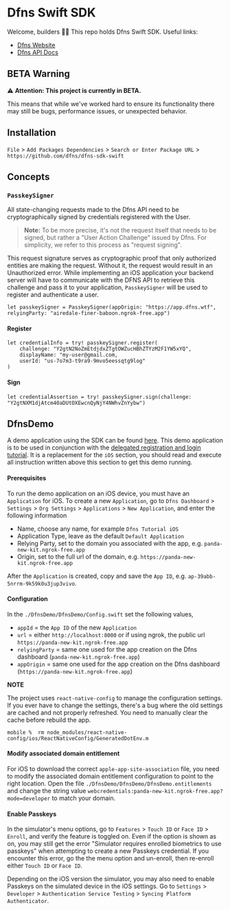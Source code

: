 # Dfns Swift SDK

Welcome, builders 👋🔑 This repo holds Dfns Swift SDK. Useful links:

- [Dfns Website](https://www.dfns.co)
- [Dfns API Docs](https://docs.dfns.co)

## BETA Warning

:warning: **Attention: This project is currently in BETA.**

This means that while we've worked hard to ensure its functionality there may still be bugs, performance issues, or unexpected behavior.

## Installation

`File` > `Add Packages Dependencies` > `Search or Enter Package URL` > `https://github.com/dfns/dfns-sdk-swift`

## Concepts

### `PasskeySigner`

All state-changing requests made to the Dfns API need to be cryptographically signed by credentials registered with the User. 

> **Note:** To be more precise, it's not the request itself that needs to be signed, but rather a "User Action Challenge" issued by Dfns. For simplicity, we refer to this process as "request signing".

This request signature serves as cryptographic proof that only authorized entities are making the request. Without it, the request would result in an Unauthorized error.
While implementing an iOS application your backend server will have to communicate with the DFNS API to retrieve this challenge and pass it to your application, `PasskeySigner` will be used to register and authenticate a user.

```
let passkeySigner = PasskeySigner(appOrigin: "https://app.dfns.wtf", relyingParty: "airedale-finer-baboon.ngrok-free.app")
```

#### Register

```
let credentialInfo = try! passkeySigner.register(
	challenge: "Y2gtN2NoZmEtdjdxZTgtOWZucHBhZTYzM2F1YW5xYQ",
	displayName: "my-user@gmail.com,
	userId: "us-7o7m3-t9ra9-9mvo5eessqtg9log"
)
```

#### Sign

```
let credentialAssertion = try! passkeySigner.sign(challenge: "Y2gtNXM1djAtcm40aDUtOXEwcnQyNjY4NWhvZnYybw")
```

## DfnsDemo

A demo application using the SDK can be found [here](https://github.com/dfns/dfns-sdk-swift/tree/m/DfnsDemo). This demo application is to be used in conjunction with the [delegated registration and login tutorial](https://github.com/dfns/dfns-sdk-ts/tree/m/examples/sdk/auth-delegated#mobile-frontend). It is a replacement for the `iOS` section, you should read and execute all instruction written above this section to get this demo running.

#### Prerequisites

To run the demo application on an iOS device, you must have an `Application` for iOS. To create a new `Application`, go to `Dfns Dashboard` > `Settings` > `Org Settings` > `Applications` > `New Application`, and enter the following information

- Name, choose any name, for example `Dfns Tutorial iOS`
- Application Type, leave as the default `Default Application`
- Relying Party, set to the domain you associated with the app, e.g. `panda-new-kit.ngrok-free.app`
- Origin, set to the full url of the domain, e.g. `https://panda-new-kit.ngrok-free.app`

After the `Application` is created, copy and save the `App ID`, e.g. `ap-39abb-5nrrm-9k59k0u3jup3vivo`.

#### Configuration

In the `./DfnsDemo/DfnsDemo/Config.swift` set the following values,

- `appId` = the `App ID` of the new `Application`
- `url` = either `http://localhost:8000` or if using ngrok, the public url `https://panda-new-kit.ngrok-free.app`
- `relyingParty` = same one used for the app creation on the Dfns dashboard (`panda-new-kit.ngrok-free.app`)
- `appOrigin` = same one used for the app creation on the Dfns dashboard (`https://panda-new-kit.ngrok-free.app`)

**NOTE**

The project uses `react-native-config` to manage the configuration settings. If you ever have to change the settings, there's a bug where the old settings are cached and not properly refreshed. You need to manually clear the cache before rebuild the app.

```
mobile %  rm node_modules/react-native-config/ios/ReactNativeConfig/GeneratedDotEnv.m
```

#### Modify associated domain entitlement

For iOS to download the correct `apple-app-site-association` file, you need to modify the associated domain entitlement configuration to point to the right location. Open the file `./DfnsDemo/DfnsDemo/DfnsDemo.entitlements` and change the string value `webcredentials:panda-new-kit.ngrok-free.app?mode=developer` to match your domain.

#### Enable Passkeys

In the simulator's menu options, go to `Features` > `Touch ID` or `Face ID` > `Enroll`, and verify the feature is toggled on. Even if the option is shown as on, you may still get the error "Simulator requires enrolled biometrics to use passkeys" when attempting to create a new Passkeys credential. If you encounter this error, go the the menu option and un-enroll, then re-enroll either `Touch ID` or `Face ID`.

Depending on the iOS version the simulator, you may also need to enable Passkeys on the simulated device in the iOS settings. Go to `Settings` > `Developer` > `Authentication Service Testing` > `Syncing Platform Authenticator`.
